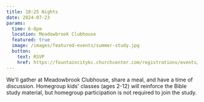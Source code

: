 ```yaml
---
title: 10:25 Nights
date: 2024-07-23
params:
  time: 6-8pm
  location: Meadowbrook Clubhouse
  featured: true
  image: /images/featured-events/summer-study.jpg
  button:
    text: RSVP
    href: https://fountaincitykc.churchcenter.com/registrations/events/2401477
---
```


We'll gather at Meadowbrook Clubhouse, share a meal, and have a time of discussion. Homegroup kids' classes (ages 2-12) will reinforce the Bible study material, but homegroup participation is not required to join the study.

<!--more-->
